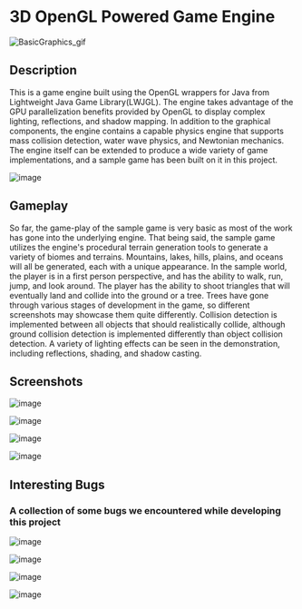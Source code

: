 # 3D OpenGL Powered Game Engine

![BasicGraphics_gif](https://user-images.githubusercontent.com/36086269/182716270-c7735bcd-28dc-41c8-b0c6-92522b66812f.gif)



## Description

This is a game engine built using the OpenGL wrappers for Java from Lightweight Java Game Library(LWJGL). The engine takes advantage of the GPU parallelization benefits provided by OpenGL to display complex lighting, reflections, and shadow mapping. In addition to the graphical components, the engine contains a capable physics engine that supports mass collision detection, water wave physics, and Newtonian mechanics. The engine itself can be extended to produce a wide variety of game implementations, and a sample game has been built on it in this project.

![image](https://user-images.githubusercontent.com/36086269/182705843-53b7b3d2-461b-406d-a154-f0208b547ca5.png)


## Gameplay

So far, the game-play of the sample game is very basic as most of the work has gone into the underlying engine. That being said, the sample game utilizes the engine's procedural terrain generation tools to generate a variety of biomes and terrains. Mountains, lakes, hills, plains, and oceans will all be generated, each with a unique appearance. In the sample world, the player is in a first person perspective, and has the ability to walk, run, jump, and look around. The player has the ability to shoot triangles that will eventually land and collide into the ground or a tree. Trees have gone through various stages of development in the game, so different screenshots may showcase them quite differently. Collision detection is implemented between all objects that should realistically collide, although ground collision detection is implemented differently than object collision detection. A variety of lighting effects can be seen in the demonstration, including reflections, shading, and shadow casting.

## Screenshots

![image](https://user-images.githubusercontent.com/36086269/182712439-b37f66c5-fc77-41b1-a09c-5c21aad17d2b.png)

![image](https://user-images.githubusercontent.com/36086269/182712602-22a20b04-47b9-442f-a21d-664bc7a91e22.png)

![image](https://user-images.githubusercontent.com/36086269/182712830-624ab600-bd04-47bd-a5e9-07c3238dea14.png)

![image](https://user-images.githubusercontent.com/36086269/182713034-463b0a32-4db4-4d62-aede-d90b7927d46a.png)

## Interesting Bugs

### A collection of some bugs we encountered while developing this project

![image](https://user-images.githubusercontent.com/36086269/182713618-a8be46a0-8e92-42cf-b47f-4c4694b466a0.png)

![image](https://user-images.githubusercontent.com/36086269/182713725-7a5d66a1-487e-4d3b-9175-9530e778a7a9.png)

![image](https://user-images.githubusercontent.com/36086269/182714213-9ea22779-c037-4d60-aeee-3fbaac353232.png)

![image](https://user-images.githubusercontent.com/36086269/182714463-11622105-dc31-414f-b721-ab37dfdd3fe1.png)


